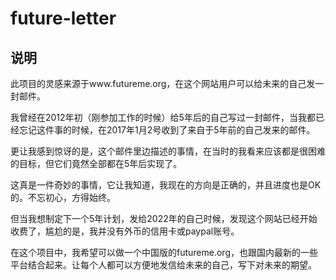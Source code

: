 # future-letter
## 说明
此项目的灵感来源于www.futureme.org，在这个网站用户可以给未来的自己发一封邮件。

我曾经在2012年初（刚参加工作的时候）给5年后的自己写过一封邮件，当我都已经忘记这件事的时候，在2017年1月2号收到了来自于5年前的自己发来的邮件。

更让我感到惊讶的是，这个邮件里边描述的事情，在当时的我看来应该都是很困难的目标，但它们竟然全部都在5年后实现了。

这真是一件奇妙的事情，它让我知道，我现在的方向是正确的，并且进度也是OK的。不忘初心，方得始终。

但当我想制定下一个5年计划，发给2022年的自己时候，发现这个网站已经开始收费了，尴尬的是，我并没有外币的信用卡或paypal账号。

在这个项目中，我希望可以做一个中国版的futureme.org，也跟国内最新的一些平台结合起来。让每个人都可以方便地发信给未来的自己，写下对未来的期望。
